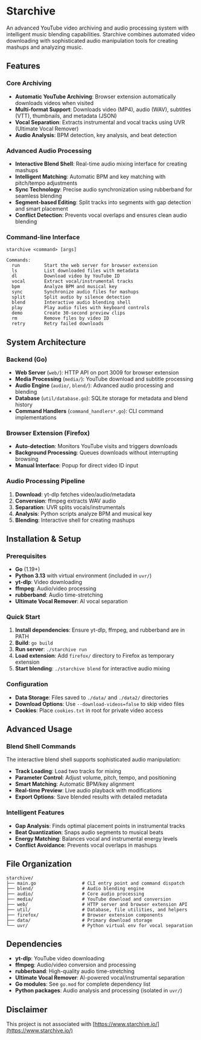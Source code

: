 # Starchive

An advanced YouTube video archiving and audio processing system with intelligent music blending capabilities. Starchive combines automated video downloading with sophisticated audio manipulation tools for creating mashups and analyzing music.

## Features

### Core Archiving
- **Automatic YouTube Archiving**: Browser extension automatically downloads videos when visited
- **Multi-format Support**: Downloads video (MP4), audio (WAV), subtitles (VTT), thumbnails, and metadata (JSON)
- **Vocal Separation**: Extracts instrumental and vocal tracks using UVR (Ultimate Vocal Remover)
- **Audio Analysis**: BPM detection, key analysis, and beat detection

### Advanced Audio Processing
- **Interactive Blend Shell**: Real-time audio mixing interface for creating mashups
- **Intelligent Matching**: Automatic BPM and key matching with pitch/tempo adjustments
- **Sync Technology**: Precise audio synchronization using rubberband for seamless blending
- **Segment-based Editing**: Split tracks into segments with gap detection and smart placement
- **Conflict Detection**: Prevents vocal overlaps and ensures clean audio blending

### Command-line Interface
```
starchive <command> [args]

Commands:
  run         Start the web server for browser extension
  ls          List downloaded files with metadata
  dl          Download video by YouTube ID
  vocal       Extract vocal/instrumental tracks
  bpm         Analyze BPM and musical key
  sync        Synchronize audio files for mashups
  split       Split audio by silence detection
  blend       Interactive audio blending shell
  play        Play audio files with keyboard controls
  demo        Create 30-second preview clips
  rm          Remove files by video ID
  retry       Retry failed downloads
```

## System Architecture

### Backend (Go)
- **Web Server** (`web/`): HTTP API on port 3009 for browser extension
- **Media Processing** (`media/`): YouTube download and subtitle processing
- **Audio Engine** (`audio/`, `blend/`): Advanced audio processing and blending
- **Database** (`util/database.go`): SQLite storage for metadata and blend history
- **Command Handlers** (`command_handlers*.go`): CLI command implementations

### Browser Extension (Firefox)
- **Auto-detection**: Monitors YouTube visits and triggers downloads
- **Background Processing**: Queues downloads without interrupting browsing
- **Manual Interface**: Popup for direct video ID input

### Audio Processing Pipeline
1. **Download**: yt-dlp fetches video/audio/metadata
2. **Conversion**: ffmpeg extracts WAV audio
3. **Separation**: UVR splits vocals/instrumentals  
4. **Analysis**: Python scripts analyze BPM and musical key
5. **Blending**: Interactive shell for creating mashups

## Installation & Setup

### Prerequisites
- **Go** (1.19+)
- **Python 3.13** with virtual environment (included in `uvr/`)
- **yt-dlp**: Video downloading
- **ffmpeg**: Audio/video processing  
- **rubberband**: Audio time-stretching
- **Ultimate Vocal Remover**: AI vocal separation

### Quick Start
1. **Install dependencies**: Ensure yt-dlp, ffmpeg, and rubberband are in PATH
2. **Build**: `go build`
3. **Run server**: `./starchive run`
4. **Load extension**: Add `firefox/` directory to Firefox as temporary extension
5. **Start blending**: `./starchive blend` for interactive audio mixing

### Configuration
- **Data Storage**: Files saved to `./data/` and `./data2/` directories
- **Download Options**: Use `--download-videos=false` to skip video files
- **Cookies**: Place `cookies.txt` in root for private video access

## Advanced Usage

### Blend Shell Commands
The interactive blend shell supports sophisticated audio manipulation:
- **Track Loading**: Load two tracks for mixing
- **Parameter Control**: Adjust volume, pitch, tempo, and positioning
- **Smart Matching**: Automatic BPM/key alignment
- **Real-time Preview**: Live audio playback with modifications
- **Export Options**: Save blended results with detailed metadata

### Intelligent Features
- **Gap Analysis**: Finds optimal placement points in instrumental tracks
- **Beat Quantization**: Snaps audio segments to musical beats
- **Energy Matching**: Balances vocal and instrumental energy levels
- **Conflict Avoidance**: Prevents vocal overlaps in mashups

## File Organization

```
starchive/
├── main.go                 # CLI entry point and command dispatch
├── blend/                  # Audio blending engine
├── audio/                  # Core audio processing
├── media/                  # YouTube download and conversion
├── web/                    # HTTP server and browser extension API
├── util/                   # Database, file utilities, and helpers
├── firefox/                # Browser extension components
├── data/                   # Primary download storage
└── uvr/                    # Python virtual env for vocal separation
```

## Dependencies

- **yt-dlp**: YouTube video downloading
- **ffmpeg**: Audio/video conversion and processing
- **rubberband**: High-quality audio time-stretching
- **Ultimate Vocal Remover**: AI-powered vocal/instrumental separation
- **Go modules**: See `go.mod` for complete dependency list
- **Python packages**: Audio analysis and processing (isolated in `uvr/`)

## Disclaimer

This project is not associated with [https://www.starchive.io/](https://www.starchive.io/)

